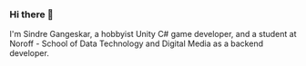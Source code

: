 ### Hi there 👋

I'm Sindre Gangeskar, a hobbyist Unity C# game developer, and a student at Noroff - School of Data Technology and Digital Media as a backend developer. 


<!--
**sindre-gangeskar/sindre-gangeskar** is a ✨ _special_ ✨ repository because its `README.md` (this file) appears on your GitHub profile.

Here are some ideas to get you started:

- 🔭 I’m currently working on Task A Card: https://task-a-card.netlify.app/
- 🌱 I’m currently learning React, Svelte, Vue.js
- 👯 I’m looking to collaborate on any fun projects!
- 💬 Ask me about anything
- 📫 How to reach me: sgangeskar2710@outlook.com
- 😄 Pronouns: He/Him
- ⚡ Fun fact: I started as a 3D hard-surface modeler and 3D animator turned coder.
-->
